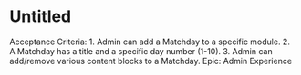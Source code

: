 # Untitled

Acceptance Criteria: 1. Admin can add a Matchday to a specific module. 2. A Matchday has a title and a specific day number (1-10). 3. Admin can add/remove various content blocks to a Matchday.
Epic: Admin Experience